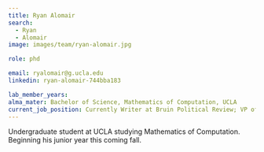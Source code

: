 ```yaml
---
title: Ryan Alomair
search:
  - Ryan
  - Alomair
image: images/team/ryan-alomair.jpg

role: phd

email: ryalomair@g.ucla.edu
linkedin: ryan-alomair-744bba183

lab_member_years:
alma_mater: Bachelor of Science, Mathematics of Computation, UCLA
current_job_position: Currently Writer at Bruin Political Review; VP of Engagement at Theta Chi Fraternity; Biomedical Research Intern at USC School of Pharmacy 
---
```


Undergraduate student at UCLA studying Mathematics of Computation. Beginning his junior year this coming fall.
